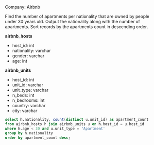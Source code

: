 Company: Airbnb

Find the number of apartments per nationality that are owned by people under 30 years old.
Output the nationality along with the number of apartments.
Sort records by the apartments count in descending order.

<b> airbnb_hosts </b>
- host_id: int
- nationality: varchar
- gender: varchar
- age: int

<b> airbnb_units </b>
- host_id: int
- unit_id: varchar
- unit_type: varchar
- n_beds: int
- n_bedrooms: int
- country: varchar
- city: varchar

```SQL
select h.nationality, count(distinct u.unit_id) as apartment_count
from airbnb_hosts h join airbnb_units u on h.host_id = u.host_id
where h.age < 30 and u.unit_type = 'Apartment'
group by h.nationality
order by apartment_count desc;
```
